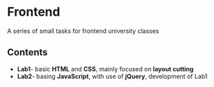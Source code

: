 # Frontend
A series of small tasks for frontend university classes
## Contents
* **Lab1**- basic **HTML** and **CSS**, mainly focused on **layout cutting**
* **Lab2**- basing **JavaScript**, with use of **jQuery**, development of Lab1

